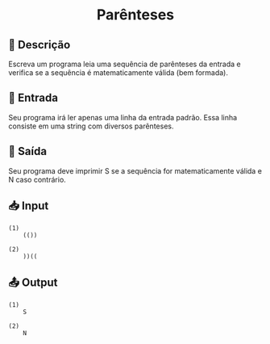 <h1 align="center">
  <p> Parênteses </p>
</h1>

## 📝 Descrição

Escreva um programa leia uma sequência de parênteses da entrada e verifica se a sequência é matematicamente válida (bem formada).

## 📌 Entrada

Seu programa irá ler apenas uma linha da entrada padrão. Essa linha consiste em uma string com diversos parênteses.

## 📌 Saída

Seu programa deve imprimir S se a sequência for matematicamente válida e N caso contrário.

## 📥 Input

``` 
(1)
    (())

(2)
    ))((
```

## 📤 Output

``` 
(1)
    S

(2)
    N
```
